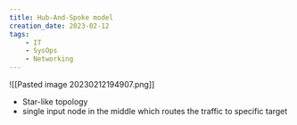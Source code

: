```yaml
---
title: Hub-And-Spoke model
creation_date: 2023-02-12
tags:
	- IT
	- SysOps
	- Networking
---
```

![[Pasted image 20230212194907.png]]

- Star-like topology
- single input node in the middle which routes the traffic to specific target
